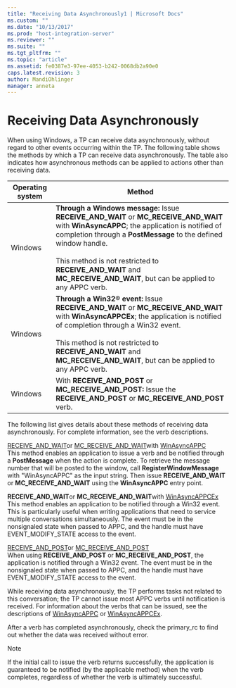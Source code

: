 ```yaml
---
title: "Receiving Data Asynchronously1 | Microsoft Docs"
ms.custom: ""
ms.date: "10/13/2017"
ms.prod: "host-integration-server"
ms.reviewer: ""
ms.suite: ""
ms.tgt_pltfrm: ""
ms.topic: "article"
ms.assetid: fe0387e3-97ee-4053-b242-0068db2a90e0
caps.latest.revision: 3
author: MandiOhlinger
manager: anneta
---
```

# Receiving Data Asynchronously
When using Windows, a TP can receive data asynchronously, without regard to other events occurring within the TP. The following table shows the methods by which a TP can receive data asynchronously. The table also indicates how asynchronous methods can be applied to actions other than receiving data.  
  
|Operating system|Method|  
|----------------------|------------|  
|Windows|**Through a Windows message:** Issue **RECEIVE_AND_WAIT** or **MC_RECEIVE_AND_WAIT** with **WinAsyncAPPC**; the application is notified of completion through a **PostMessage** to the defined window handle.<br /><br /> This method is not restricted to **RECEIVE_AND_WAIT** and **MC_RECEIVE_AND_WAIT**, but can be applied to any APPC verb.|  
|Windows|**Through a Win32**® **event:** Issue **RECEIVE_AND_WAIT** or **MC_RECEIVE_AND_WAIT** with **WinAsyncAPPCEx**; the application is notified of completion through a Win32 event.<br /><br /> This method is not restricted to **RECEIVE_AND_WAIT** and **MC_RECEIVE_AND_WAIT**, but can be applied to any APPC verb.|  
|Windows|With **RECEIVE_AND_POST** or **MC_RECEIVE_AND_POST:** Issue the **RECEIVE_AND_POST** or **MC_RECEIVE_AND_POST** verb.|  
  
 The following list gives details about these methods of receiving data asynchronously. For complete information, see the verb descriptions.  
  
 [RECEIVE_AND_WAIT](../Topic/RECEIVE_AND_WAIT1.md)or [MC_RECEIVE_AND_WAIT](../Topic/MC_RECEIVE_AND_WAIT1.md)with [WinAsyncAPPC](../Topic/WinAsyncAPPC2.md)  
 This method enables an application to issue a verb and be notified through a **PostMessage** when the action is complete. To retrieve the message number that will be posted to the window, call **RegisterWindowMessage** with "WinAsyncAPPC" as the input string. Then issue **RECEIVE_AND_WAIT** or **MC_RECEIVE_AND_WAIT** using the **WinAsyncAPPC** entry point.  
  
 **RECEIVE_AND_WAIT**or **MC_RECEIVE_AND_WAIT**with [WinAsyncAPPCEx](../Topic/WinAsyncAPPCEx2.md)  
 This method enables an application to be notified through a Win32 event. This is particularly useful when writing applications that need to service multiple conversations simultaneously. The event must be in the nonsignaled state when passed to APPC, and the handle must have EVENT_MODIFY_STATE access to the event.  
  
 [RECEIVE_AND_POST](../Topic/RECEIVE_AND_POST2.md)or [MC_RECEIVE_AND_POST](../Topic/MC_RECEIVE_AND_POST1.md)  
 When using **RECEIVE_AND_POST** or **MC_RECEIVE_AND_POST**, the application is notified through a Win32 event. The event must be in the nonsignaled state when passed to APPC, and the handle must have EVENT_MODIFY_STATE access to the event.  
  
 While receiving data asynchronously, the TP performs tasks not related to this conversation; the TP cannot issue most APPC verbs until notification is received. For information about the verbs that can be issued, see the descriptions of [WinAsyncAPPC](../Topic/WinAsyncAPPC2.md) or [WinAsyncAPPCEx](../Topic/WinAsyncAPPCEx2.md).  
  
 After a verb has completed asynchronously, check the primary_rc to find out whether the data was received without error.  
  
> [!NOTE]
>  If the initial call to issue the verb returns successfully, the application is guaranteed to be notified (by the applicable method) when the verb completes, regardless of whether the verb is ultimately successful.